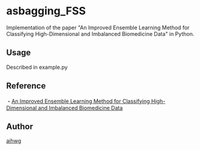 # asbagging_FSS
Implementation of the paper "An Improved Ensemble Learning Method for Classifying High-Dimensional and Imbalanced Biomedicine Data" in Python.

## Usage
Described in example.py

## Reference
・[An Improved Ensemble Learning Method for Classifying High-Dimensional and Imbalanced Biomedicine Data](https://ieeexplore.ieee.org/abstract/document/6747343?casa_token=i1MRazc7clEAAAAA:7jOuNIOsGlEELQVNLf-sDzWgcfz3SRBifwv6QCEnB7UMBndKpvDMlMq7LZesvfxLl_PnZcyOLjAp)

## Author
[aihwg](https://github.com/aihwg)
